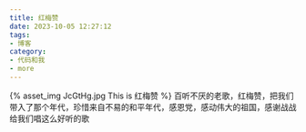 ```yaml
---
title: 红梅赞
date: 2023-10-05 12:27:12
tags:
- 博客
category:
- 代码和我
- more
---
```

{% asset_img JcGtHg.jpg This is 红梅赞 %}
百听不厌的老歌，红梅赞，把我们带入了那个年代，珍惜来自不易的和平年代，感恩党，感动伟大的祖国，感谢战战给我们唱这么好听的歌